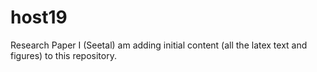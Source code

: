 # host19
Research Paper
I (Seetal) am adding initial content (all the latex text and figures) to this repository. 
